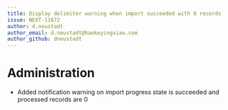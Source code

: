 ```yaml
---
title: Display delimiter warning when import succeeded with 0 records
issue: NEXT-11672
author: d.neustadt
author_email: d.neustadt@haokeyingxiao.com 
author_github: dneustadt
---
```

# Administration
* Added notification warning on import progress state is succeeded and processed records are 0
